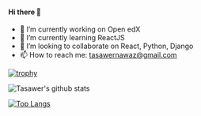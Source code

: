 #### Hi there 👋


- 🔭 I’m currently working on Open edX 
- 🌱 I’m currently learning ReactJS
- 👯 I’m looking to collaborate on React, Python, Django
- 📫 How to reach me: tasawernawaz@gmail.com

[![trophy](https://github-profile-trophy.vercel.app/?tasawernawaz=ryo-ma&theme=onedark)](https://github.com/ryo-ma/github-profile-trophy)

![Tasawer's github stats](https://github-readme-stats.vercel.app/api?username=tasawernawaz&show_icons=true&theme=radical)

[![Top Langs](https://github-readme-stats.vercel.app/api/top-langs/?username=tasawernawaz&layout=compact)](https://github.com/tasawernawaz/github-readme-stats)
